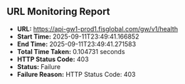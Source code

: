 ## URL Monitoring Report

- **URL:** https://api-gw1-prod1.fisglobal.com/gw/v1/health
- **Start Time:** 2025-09-11T23:49:41.166852
- **End Time:** 2025-09-11T23:49:41.271583
- **Total Time Taken:** 0.104731 seconds
- **HTTP Status Code:** 403
- **Status:** Failure
- **Failure Reason:** HTTP Status Code: 403
